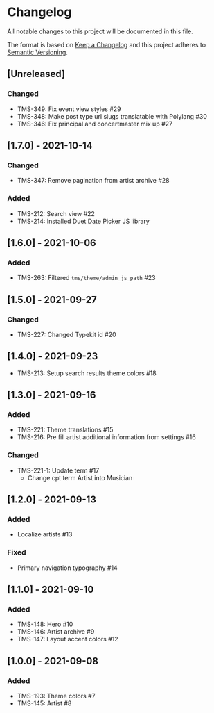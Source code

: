# Changelog

All notable changes to this project will be documented in this file.

The format is based on [Keep a Changelog](http://keepachangelog.com/en/1.0.0/)
and this project adheres to [Semantic Versioning](http://semver.org/spec/v2.0.0.html).

## [Unreleased]

### Changed

- TMS-349: Fix event view styles #29
- TMS-348: Make post type url slugs translatable with Polylang #30
- TMS-346: Fix principal and concertmaster mix up #27

## [1.7.0] - 2021-10-14

### Changed

- TMS-347: Remove pagination from artist archive #28

### Added

- TMS-212: Search view #22
- TMS-214: Installed Duet Date Picker JS library

## [1.6.0] - 2021-10-06

### Added

- TMS-263: Filtered `tms/theme/admin_js_path` #23

## [1.5.0] - 2021-09-27

### Changed

- TMS-227: Changed Typekit id #20

## [1.4.0] - 2021-09-23

- TMS-213: Setup search results theme colors #18

## [1.3.0] - 2021-09-16

### Added

- TMS-221: Theme translations #15
- TMS-216: Pre fill artist additional information from settings #16

### Changed

- TMS-221-1: Update term #17
    - Change cpt term Artist into Musician

## [1.2.0] - 2021-09-13

### Added

- Localize artists #13

### Fixed

- Primary navigation typography #14

## [1.1.0] - 2021-09-10

### Added

- TMS-148: Hero #10
- TMS-146: Artist archive #9
- TMS-147: Layout accent colors #12

## [1.0.0] - 2021-09-08

### Added

- TMS-193: Theme colors #7
- TMS-145: Artist #8
